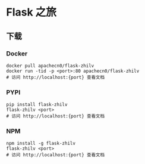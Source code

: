 # Flask 之旅

## 下载

### Docker

```
docker pull apachecn0/flask-zhilv
docker run -tid -p <port>:80 apachecn0/flask-zhilv
# 访问 http://localhost:{port} 查看文档
```

### PYPI

```
pip install flask-zhilv
flask-zhilv <port>
# 访问 http://localhost:{port} 查看文档
```

### NPM

```
npm install -g flask-zhilv
flask-zhilv <port>
# 访问 http://localhost:{port} 查看文档
```